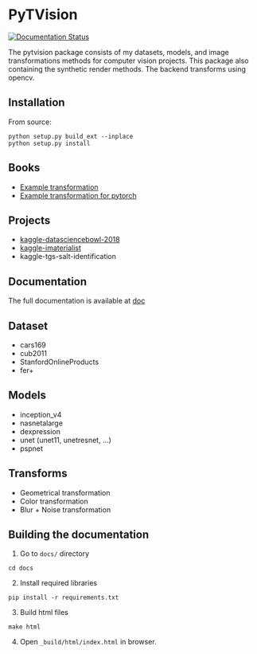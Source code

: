 # PyTVision
[![Documentation Status](https://readthedocs.org/projects/pytorchvision/badge/?version=latest)](https://pytorchvision.readthedocs.io/en/latest/?badge=latest)

The pytvision package consists of my datasets, models, and image transformations methods for computer vision projects. This package also containing the synthetic render methods. The backend transforms using opencv.

## Installation

From source:

    python setup.py build_ext --inplace
    python setup.py install

## Books

- [Example transformation](https://github.com/pedrodiamel/pytorchvision/blob/master/books/example_transforms.ipynb)
- [Example transformation for pytorch](https://github.com/pedrodiamel/pytorchvision/blob/master/books/example_tranforms_pytorch.ipynb)


## Projects

- [kaggle-datasciencebowl-2018](https://github.com/pedrodiamel/kaggle-datasciencebowl-2018)
- [kaggle-imaterialist](https://github.com/pedrodiamel/kaggle-imaterialist)
- kaggle-tgs-salt-identification

## Documentation
The full documentation is available at [doc](https://pytorchvision.readthedocs.io/en/latest/)

## Dataset

- cars169 
- cub2011
- StanfordOnlineProducts
- fer+

## Models

- inception_v4
- nasnetalarge
- dexpression
- unet (unet11, unetresnet, ...)
- pspnet

## Transforms

- Geometrical transformation
- Color transformation
- Blur + Noise transformation



## Building the documentation
1. Go to `docs/` directory
```
cd docs
```
2. Install required libraries
```
pip install -r requirements.txt
```
3. Build html files
```
make html
```
4. Open `_build/html/index.html` in browser.





